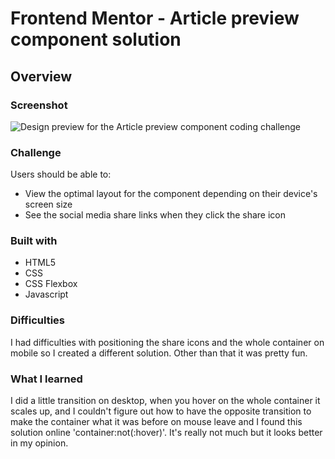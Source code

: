# Frontend Mentor - Article preview component solution

## Overview

### Screenshot
![Design preview for the Article preview component coding challenge](./images/desktop.png)

### Challenge

Users should be able to:

- View the optimal layout for the component depending on their device's screen size
- See the social media share links when they click the share icon

### Built with

- HTML5
- CSS
- CSS Flexbox
- Javascript

### Difficulties

I had difficulties with positioning the share icons and the whole container on mobile so I created a different solution. Other than that it was pretty fun.

### What I learned

I did a little transition on desktop, when you hover on the whole container it scales up, and I couldn't figure out how to have the opposite transition to make the container what it was before on mouse leave and I found this solution online 'container:not(:hover)'. It's really not much but it looks better in my opinion.
